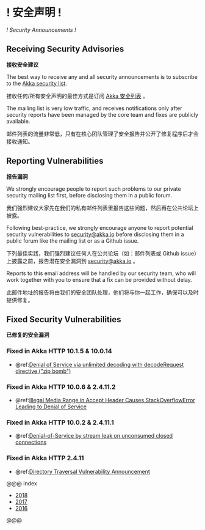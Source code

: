 # ! 安全声明 !
*! Security Announcements !*

## Receiving Security Advisories
**接收安全建议**

The best way to receive any and all security announcements is to subscribe to the [Akka security list](https://groups.google.com/forum/#!forum/akka-security).

接收任何/所有安全声明的最佳方式是订阅 [Akka 安全列表](https://groups.google.com/forum/#!forum/akka-security) 。

The mailing list is very low traffic, and receives notifications only after security reports have been managed by the core team and fixes are publicly available.

邮件列表的流量非常低，只有在核心团队管理了安全报告并公开了修复程序后才会接收通知。

## Reporting Vulnerabilities
**报告漏洞**

We strongly encourage people to report such problems to our private security mailing list first, before disclosing them in a public forum.

我们强烈建议大家先在我们的私有邮件列表里报告这些问题，然后再在公共论坛上披露。 

Following best-practice, we strongly encourage anyone to report potential security 
vulnerabilities to security@akka.io before disclosing them in a public forum like the mailing list or as a Github issue.

下列最佳实践，我们强烈建议任何人在公共论坛（如：邮件列表或 Github issue）上披露之前，报告潜在安全漏洞到 security@akka.io 。 

Reports to this email address will be handled by our security team, who will work together with you
to ensure that a fix can be provided without delay.

此邮件地址的报告将由我们的安全团队处理，他们将与你一起工作，确保可以及时提供修复。

## Fixed Security Vulnerabilities
**已修复的安全漏洞**

### Fixed in Akka HTTP 10.1.5 & 10.0.14

* @ref:[Denial of Service via unlimited decoding with decodeRequest directive ("zip bomb")](security/2018-09-05-denial-of-service-via-decodeRequest.md)

### Fixed in Akka HTTP 10.0.6 & 2.4.11.2

* @ref:[Illegal Media Range in Accept Header Causes StackOverflowError Leading to Denial of Service](security/2017-05-03-illegal-media-range-in-accept-header-causes-stackoverflowerror.md)

### Fixed in Akka HTTP 10.0.2 & 2.4.11.1

* @ref:[Denial-of-Service by stream leak on unconsumed closed connections](security/2017-01-23-denial-of-service-via-leak-on-unconsumed-closed-connections.md)

### Fixed in Akka HTTP 2.4.11

* @ref:[Directory Traversal Vulnerability Announcement](security/2016-09-30-windows-directory-traversal.md)


@@@ index

 * [2018](security/2018.md)
 * [2017](security/2017.md)
 * [2016](security/2016.md)

@@@